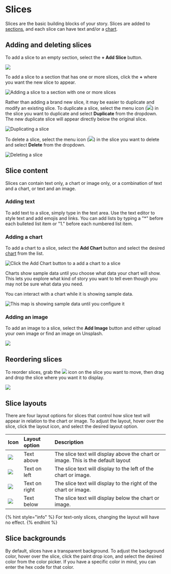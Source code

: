 # Slices

Slices are the basic building blocks of your story. Slices are added to [sections](../sections.md), and each slice can have text and/or a [chart](../charts/). 

## Adding and deleting slices

To add a slice to an empty section, select the **+ Add Slice** button. 

![](../../../.gitbook/assets/image%20%28260%29.png)

To add a slice to a section that has one or more slices, click the **+** where you want the new slice to appear.

![Adding a slice to a section with one or more slices](../../../.gitbook/assets/image%20%28202%29.png)

Rather than adding a brand new slice, it may be easier to duplicate and modify an existing slice. To duplicate a slice, select the menu icon \(![](../../../.gitbook/assets/ellipsis-h-solid.svg)\) in the slice you want to duplicate and select **Duplicate** from the dropdown. The new duplicate slice will appear directly below the original slice. 

![Duplicating a slice](../../../.gitbook/assets/image%20%28224%29.png)

To delete a slice, select the menu icon \(![](../../../.gitbook/assets/ellipsis-h-solid.svg)\) in the slice you want to delete and select **Delete** from the dropdown. 

![Deleting a slice](../../../.gitbook/assets/image%20%28182%29.png)

## Slice content

Slices can contain text only, a chart or image only, or a combination of text and  a chart, or text and an image.

### Adding text

To add text to a slice, simply type in the text area. Use the text editor to style text and add emojis and links. You can add lists by typing a "\*" before each bulleted list item or "1." before each numbered list item. 

### Adding a chart

To add a chart to a slice, select the **Add Chart** button and select the desired [chart](../charts/) from the list. 

![Click the Add Chart button to a add a chart to a slice ](../../../.gitbook/assets/image%20%28181%29.png)

Charts show sample data until you choose what data your chart will show. This lets you explore what kind of story you want to tell even though you may not be sure what data you need.

You can interact with a chart while it is showing sample data.

![This map is showing sample data until you configure it](../../../.gitbook/assets/image%20%28266%29.png)

### Adding an image

To add an image to a slice, select the **Add Image** button and either upload your own image or find an image on Unsplash. 

![](../../../.gitbook/assets/image%20%28261%29.png)

## Reordering slices

To reorder slices, grab the ![](../../../.gitbook/assets/expand-arrows-alt-solid.svg) icon on the slice you want to move, then drag and drop the slice where you want it to display. 

![](../../../.gitbook/assets/image%20%28258%29.png)

## Slice layouts

There are four layout options for slices that control how slice text will appear in relation to the chart or image. To adjust the layout, hover over the slice, click the layout icon, and select the desired layout option.

| Icon | Layout option | Description |
| :--- | :--- | :--- |
| ![](../../../.gitbook/assets/arrow-up-solid.svg)  | Text above | The slice text will display above the chart or image. This is the default layout |
| ![](../../../.gitbook/assets/arrow-left-solid.svg) | Text on left | The slice text will display to the left of the chart or image. |
| ![](../../../.gitbook/assets/arrow-right-solid%20%281%29.svg)  | Text on right | The slice text will display to the right of the chart or image. |
| ![](../../../.gitbook/assets/arrow-down-solid.svg)  | Text below | The slice text will display below the chart or image.  |

{% hint style="info" %}
For text-only slices, changing the layout will have no effect. 
{% endhint %}

## Slice backgrounds

By default, slices have a transparent background. To adjust the background color, hover over the slice, click the paint drop icon, and select the desired color from the color picker. If you have a specific color in mind, you can enter the hex code for that color. 

